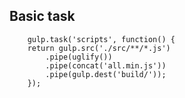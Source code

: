 ## Basic task

		gulp.task('scripts', function() {
	    return gulp.src('./src/**/*.js')
	        .pipe(uglify())
	        .pipe(concat('all.min.js'))
	        .pipe(gulp.dest('build/'));
		});